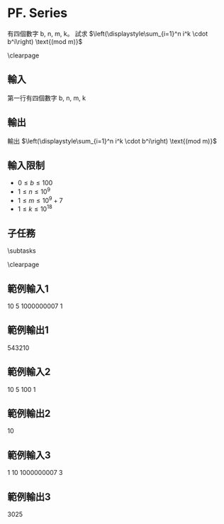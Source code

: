 # PF. Series

有四個數字 b, n, m, k。
試求 $\left(\displaystyle\sum_{i=1}^n i^k \cdot b^i\right) \text{(mod m)}$


\clearpage

## 輸入
第一行有四個數字 b, n, m, k

## 輸出
輸出 $\left(\displaystyle\sum_{i=1}^n i^k \cdot b^i\right) \text{(mod m)}$

## 輸入限制
 - $0 \leq b \leq 100$
 - $1 \leq n \leq 10^9$
 - $1 \leq m \leq 10^9+7$
 - $1 \leq k \leq 10^18$

## 子任務
\subtasks

\clearpage

## 範例輸入1
10 5 1000000007 1

## 範例輸出1
543210

## 範例輸入2
10 5 100 1

## 範例輸出2
10

## 範例輸入3
1 10 1000000007 3

## 範例輸出3
3025
